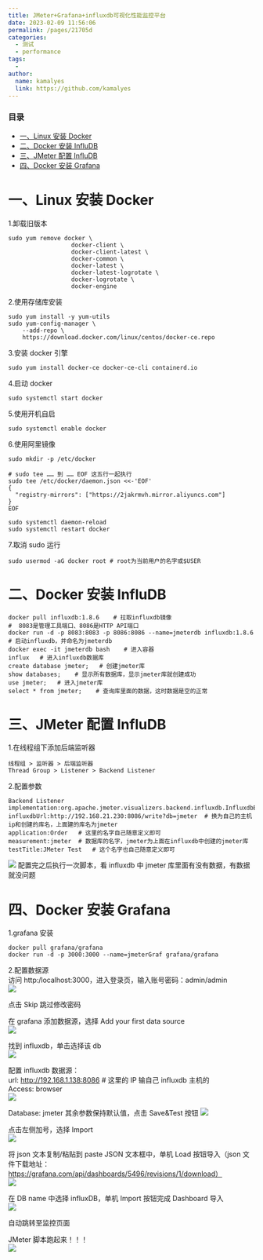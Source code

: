 ```yaml
---
title: JMeter+Grafana+influxdb可视化性能监控平台
date: 2023-02-09 11:56:06
permalink: /pages/21705d
categories:
  - 测试
  - performance
tags:
  -
author:
  name: kamalyes
  link: https://github.com/kamalyes
---
```


### 目录

- [一、Linux 安装 Docker](#一linux-安装-docker)
- [二、Docker 安装 InfluDB](#二docker-安装-infludb)
- [三、JMeter 配置 InfluDB](#三jmeter-配置-infludb)
- [四、Docker 安装 Grafana](#四docker-安装-grafana)

# 一、Linux 安装 Docker

1.卸载旧版本

```
sudo yum remove docker \
                  docker-client \
                  docker-client-latest \
                  docker-common \
                  docker-latest \
                  docker-latest-logrotate \
                  docker-logrotate \
                  docker-engine
```

2.使用存储库安装

```
sudo yum install -y yum-utils
sudo yum-config-manager \
    --add-repo \
    https://download.docker.com/linux/centos/docker-ce.repo
```

3.安装 docker 引擎

```
sudo yum install docker-ce docker-ce-cli containerd.io
```

4.启动 docker

```
sudo systemctl start docker
```

5.使用开机自启

```
sudo systemctl enable docker
```

6.使用阿里镜像

```
sudo mkdir -p /etc/docker

# sudo tee …… 到 …… EOF 这五行一起执行
sudo tee /etc/docker/daemon.json <<-'EOF'
{
  "registry-mirrors": ["https://2jakrmvh.mirror.aliyuncs.com"]
}
EOF

sudo systemctl daemon-reload
sudo systemctl restart docker
```

7.取消 sudo 运行

```
sudo usermod -aG docker root # root为当前用户的名字或$USER
```

# 二、Docker 安装 InfluDB

```
docker pull influxdb:1.8.6    # 拉取influxdb镜像
#  8083是管理工具端口、8086是HTTP API端口
docker run -d -p 8083:8083 -p 8086:8086 --name=jmeterdb influxdb:1.8.6    # 启动influxdb，并命名为jmeterdb
docker exec -it jmeterdb bash    # 进入容器
influx   # 进入influxdb数据库
create database jmeter;   # 创建jmeter库
show databases;    # 显示所有数据库，显示jmeter库就创建成功
use jmeter;   # 进入jmeter库
select * from jmeter;    # 查询库里面的数据，这时数据是空的正常
```

# 三、JMeter 配置 InfluDB

1.在线程组下添加后端监听器

```
线程组 > 监听器 > 后端监听器
Thread Group > Listener > Backend Listener
```

2.配置参数

```
Backend Listener implementation:org.apache.jmeter.visualizers.backend.influxdb.InfluxdbBackendListenerClient
influxdbUrl:http://192.168.21.230:8086/write?db=jmeter	# 换为自己的主机ip和创建的库名，上面建的库名为jmeter
application:Order	# 这里的名字自己随意定义即可
measurement:jmeter	# 数据库的名字，jmeter为上面在influxdb中创建的jmeter库
testTitle:JMeter Test	# 这个名字也自己随意定义即可

```

![](https://raw.githubusercontent.com/kamalyes/image-bed/master/col/jmeter/add_backend_monitor.png) 配置完之后执行一次脚本，看 influxdb 中 jmeter 库里面有没有数据，有数据就没问题

# 四、Docker 安装 Grafana

1.grafana 安装

```
docker pull grafana/grafana
docker run -d -p 3000:3000 --name=jmeterGraf grafana/grafana
```

2.配置数据源  
访问 http:/localhost:3000，进入登录页，输入账号密码：admin/admin  
![](https://raw.githubusercontent.com/kamalyes/image-bed/master/col/jmeter/grafana_login.png)

点击 Skip 跳过修改密码

在 grafana 添加数据源，选择 Add your first data source  
![](https://raw.githubusercontent.com/kamalyes/image-bed/master/col/jmeter/grafana_home.png)

找到 influxdb，单击选择该 db  
![](https://raw.githubusercontent.com/kamalyes/image-bed/master/col/jmeter/add_influxdb_entrance.png)

配置 influxdb 数据源：  
url: http://192.168.1.138:8086 # 这里的 IP 输自己 influxdb 主机的  
Access: browser  
![](https://raw.githubusercontent.com/kamalyes/image-bed/master/col/jmeter/set_influxdb_config.png)

Database: jmeter
其余参数保持默认值，点击 Save&Test 按钮
![](https://raw.githubusercontent.com/kamalyes/image-bed/master/col/jmeter/set_influxdb_database.png)

点击左侧加号，选择 Import  
![](https://raw.githubusercontent.com/kamalyes/image-bed/master/col/jmeter/add_import_entrance.png)

将 json 文本复制/粘贴到 paste JSON 文本框中，单机 Load 按钮导入（json 文件下载地址：https://grafana.com/api/dashboards/5496/revisions/1/download）  
![](https://raw.githubusercontent.com/kamalyes/image-bed/master/col/jmeter/import_dashboard_json.png)

在 DB name 中选择 influxDB，单机 Import 按钮完成 Dashboard 导入  
![](https://raw.githubusercontent.com/kamalyes/image-bed/master/col/jmeter/select_dashboard_db.png)

自动跳转至监控页面

JMeter 脚本跑起来！！！  
![](https://raw.githubusercontent.com/kamalyes/image-bed/master/col/jmeter/run_request_dashboard.png)
